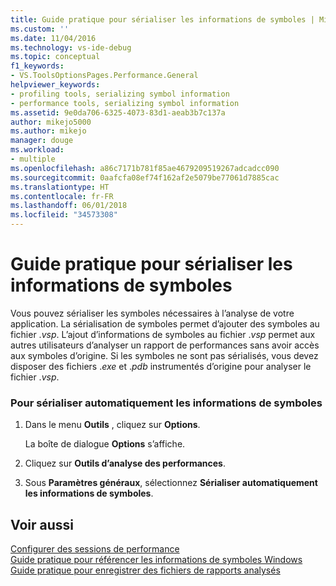 ```yaml
---
title: Guide pratique pour sérialiser les informations de symboles | Microsoft Docs
ms.custom: ''
ms.date: 11/04/2016
ms.technology: vs-ide-debug
ms.topic: conceptual
f1_keywords:
- VS.ToolsOptionsPages.Performance.General
helpviewer_keywords:
- profiling tools, serializing symbol information
- performance tools, serializing symbol information
ms.assetid: 9e0da706-6325-4073-83d1-aeab3b7c137a
author: mikejo5000
ms.author: mikejo
manager: douge
ms.workload:
- multiple
ms.openlocfilehash: a86c7171b781f85ae4679209519267adcadcc090
ms.sourcegitcommit: 0aafcfa08ef74f162af2e5079be77061d7885cac
ms.translationtype: HT
ms.contentlocale: fr-FR
ms.lasthandoff: 06/01/2018
ms.locfileid: "34573308"
---
```

# <a name="how-to-serialize-symbol-information"></a>Guide pratique pour sérialiser les informations de symboles
Vous pouvez sérialiser les symboles nécessaires à l’analyse de votre application. La sérialisation de symboles permet d’ajouter des symboles au fichier .*vsp*. L’ajout d’informations de symboles au fichier .*vsp* permet aux autres utilisateurs d’analyser un rapport de performances sans avoir accès aux symboles d’origine. Si les symboles ne sont pas sérialisés, vous devez disposer des fichiers .*exe* et .*pdb* instrumentés d’origine pour analyser le fichier .*vsp*.  
  
### <a name="to-automatically-serialize-symbol-information"></a>Pour sérialiser automatiquement les informations de symboles  
  
1.  Dans le menu **Outils** , cliquez sur **Options**.  
  
     La boîte de dialogue **Options** s’affiche.  
  
2.  Cliquez sur **Outils d’analyse des performances**.  
  
3.  Sous **Paramètres généraux**, sélectionnez **Sérialiser automatiquement les informations de symboles**.  
  
## <a name="see-also"></a>Voir aussi  
 [Configurer des sessions de performance](../profiling/configuring-performance-sessions.md)   
 [Guide pratique pour référencer les informations de symboles Windows](../profiling/how-to-reference-windows-symbol-information.md)   
 [Guide pratique pour enregistrer des fichiers de rapports analysés](http://msdn.microsoft.com/en-us/0340ddde-caf4-48ac-8af3-d15dcdade556)